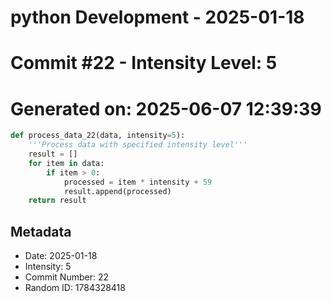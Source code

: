 ﻿# python Development - 2025-01-18
# Commit #22 - Intensity Level: 5
# Generated on: 2025-06-07 12:39:39
```python
def process_data_22(data, intensity=5):
    '''Process data with specified intensity level'''
    result = []
    for item in data:
        if item > 0:
            processed = item * intensity + 59
            result.append(processed)
    return result
```
## Metadata
- Date: 2025-01-18
- Intensity: 5
- Commit Number: 22
- Random ID: 1784328418
